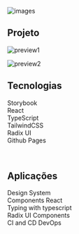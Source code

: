 
 ![images](https://user-images.githubusercontent.com/105385268/196152656-f0cfc3ac-82d8-4f5c-a98d-cadaf6c9b249.jpg)

## Projeto 


![preview1](https://user-images.githubusercontent.com/105385268/196153524-f0667cd7-9f10-4f22-9087-31d7f589d799.png)



![preview2](https://user-images.githubusercontent.com/105385268/196153396-f9b0efe3-9ef8-4ff7-b672-a11a5e93290d.png)





## Tecnologias<br>
Storybook<br>
React<br>
TypeScript<br>
TailwindCSS<br>
Radix UI<br>
Github Pages<br>

<br> 

## Aplicações<br>
Design System<br>
Components React<br>
Typing with typescript<br>
Radix UI Components<br>
CI and CD DevOps<br>
